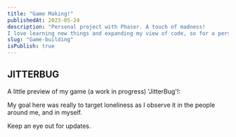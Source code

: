 ```yaml
---
title: "Game Making!"
publishedAt: 2023-05-24
description: "Personal project with Phaser. A touch of madness!
I love learning new things and expanding my view of code, so for a personal project at Dev Academy I tried making a Phaser game. I intent to soon step this up into learning and building with Unity"
slug: "Game-building"
isPublish: true
---
```


## JITTERBUG
A little preview of my game (a work in progress) 'JitterBug'!:

My goal here was really to target loneliness as I observe it in the people around me, and in myself.

Keep an eye out for updates.
